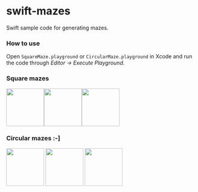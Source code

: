 # swift-mazes
Swift sample code for generating mazes.

### How to use
Open ``SquareMaze.playground`` or ``CircularMaze.playground`` in Xcode and run the code through *Editor -> Execute Playground*.

### Square mazes 
<img src="https://cloud.githubusercontent.com/assets/10542894/6987400/002d2fdc-da47-11e4-87cc-4214fe1df009.png" width="100"><img src="https://cloud.githubusercontent.com/assets/10542894/6987399/fd677ca8-da46-11e4-9d26-421881309b79.png" width="100"><img src="https://cloud.githubusercontent.com/assets/10542894/6987397/f8de1e12-da46-11e4-8ca5-44040ac30c65.png" width="100">

### Circular mazes :-]
<img src="https://cloud.githubusercontent.com/assets/10542894/6987235/772395ce-da45-11e4-9edb-a2cab7e2790b.png" width="100">
<img src="https://cloud.githubusercontent.com/assets/10542894/6987234/763ff346-da45-11e4-9671-888a791ae5b7.png" width="100">
<img src="https://cloud.githubusercontent.com/assets/10542894/6987233/74e9e86c-da45-11e4-8900-2687ac8e79a0.png" width="100">

